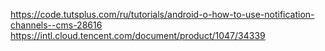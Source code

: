 https://code.tutsplus.com/ru/tutorials/android-o-how-to-use-notification-channels--cms-28616 <br />
https://intl.cloud.tencent.com/document/product/1047/34339 <br />
